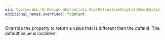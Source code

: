 ```yaml
---
uid: System.Web.UI.Design.WebControls.MailDefinitionBodyFileNameEditor.Caption
additional_notes.overrides: *content
---
```


<p>Override the <xref href="System.Web.UI.Design.WebControls.MailDefinitionBodyFileNameEditor.Caption"></xref> property to return a value that is different than the default. The default value is localized.</p>


